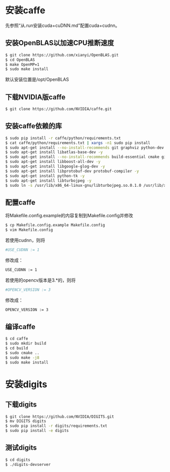 # 安装caffe
先参照“从.run安装cuda+cuDNN.md”配置cuda+cudnn。

## 安装OpenBLAS以加速CPU推断速度
```sh
$ git clone https://github.com/xianyi/OpenBLAS.git
$ cd OpenBLAS
$ make OpenMP=1
$ sudo make install
```
默认安装位置是/opt/OpenBLAS

## 下载NVIDIA版caffe
```sh
$ git clone https://github.com/NVIDIA/caffe.git
```
## 安装caffe依赖的库
```sh
$ sudo pip install -r caffe/python/requirements.txt
$ cat caffe/python/requirements.txt | xargs -n1 sudo pip install
$ sudo apt-get install --no-install-recommends git graphviz python-dev python-flask python-flaskext.wtf python-gevent python-h5py python-numpy python-pil python-pip python-scipy python-tk -y
$ sudo apt-get install libatlas-base-dev -y
$ sudo apt-get install --no-install-recommends build-essential cmake git gfortran libatlas-base-dev libboost-filesystem-dev libboost-python-dev libboost-system-dev libboost-thread-dev libgflags-dev libgoogle-glog-dev libhdf5-serial-dev libleveldb-dev liblmdb-dev libopencv-dev libsnappy-dev python-all-dev python-dev python-h5py python-matplotlib python-numpy python-opencv python-pil python-pip python-pydot python-scipy python-skimage python-sklearn -y
$ sudo apt-get install libboost-all-dev -y
$ sudo apt-get install libgoogle-glog-dev -y
$ sudo apt-get install libprotobuf-dev protobuf-compiler -y
$ sudo apt-get install python-tk -y
$ sudo apt-get install libturbojpeg -y
$ sudo ln -s /usr/lib/x86_64-linux-gnu/libturbojpeg.so.0.1.0 /usr/lib/x86_64-linux-gnu/libturbojpeg.so
```

## 配置caffe
将Makefile.config.example的内容复制到Makefile.config并修改
```sh
$ cp Makefile.config.example Makefile.config
$ vim Makefile.config
```
若使用cudnn，则将
```sh
#USE_CUDNN := 1
```
修改成：
```sh
USE_CUDNN := 1
```
若使用的opencv版本是3.*的，则将
```sh
#OPENCV_VERSION := 3 
```
修改成：
```sh
OPENCV_VERSION := 3
```

## 编译caffe
```sh
$ cd caffe
$ sudo mkdir build
$ cd build
$ sudo cmake ..
$ sudo make -j8
$ sudo make install
```

# 安装digits

## 下载digits
```sh
$ git clone https://github.com/NVIDIA/DIGITS.git
$ mv DIGITS digits
$ sudo pip install -r digits/requirements.txt
$ sudo pip install -e digits
```
## 测试digits
```sh
$ cd digits
$ ./digits-devserver
```
